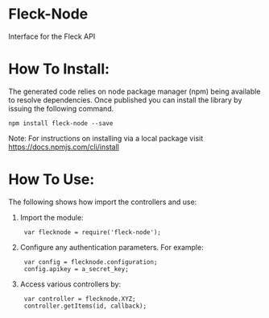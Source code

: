 Fleck-Node
=================
Interface for the Fleck API



How To Install:
=============
The generated code relies on node package manager (npm) being available to resolve dependencies.
Once published you can install the library by issuing the following command.

    npm install fleck-node --save

Note: For instructions on installing via a local package visit https://docs.npmjs.com/cli/install

How To Use:
===========
The following shows how import the controllers and use:

1) Import the module:

        var flecknode = require('fleck-node');

2) Configure any authentication parameters. For example:

        var config = flecknode.configuration;
        config.apikey = a_secret_key;

3) Access various controllers by:

        var controller = flecknode.XYZ;
        controller.getItems(id, callback);
